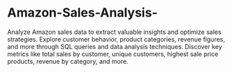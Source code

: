 # Amazon-Sales-Analysis-
Analyze Amazon sales data to extract valuable insights and optimize sales strategies. Explore customer behavior, product categories, revenue figures, and more through SQL queries and data analysis techniques. Discover key metrics like total sales by customer, unique customers, highest sale price products, revenue by category, and more. 
